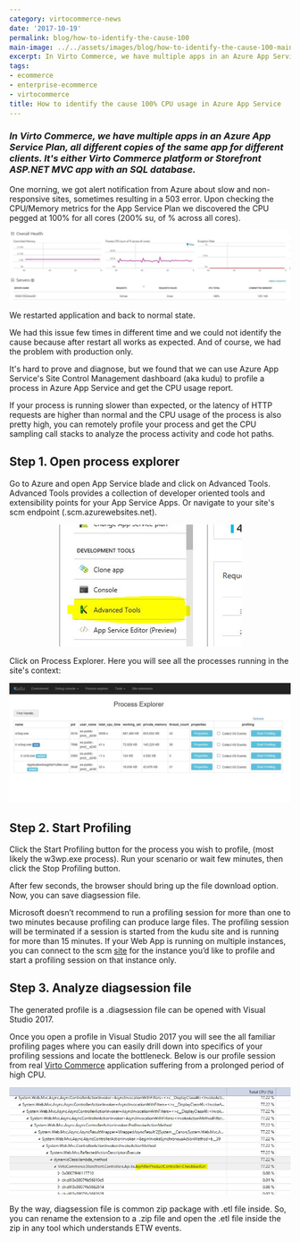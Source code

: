 ```yaml
---
category: virtocommerce-news
date: '2017-10-19'
permalink: blog/how-to-identify-the-cause-100
main-image: ../../assets/images/blog/how-to-identify-the-cause-100-main.jpg
excerpt: In Virto Commerce, we have multiple apps in an Azure App Service Plan, all different copies of the same app for different clients. Learn how to identify the cause 100% CPU usage in Azure App Service in our new article.
tags:
- ecommerce
- enterprise-ecommerce
- virtocommerce
title: How to identify the cause 100% CPU usage in Azure App Service
---
```

### <dfn>In Virto Commerce, we have multiple apps in an Azure App Service Plan, all different copies of the same app for different clients. It's either Virto Commerce platform or Storefront ASP.NET MVC app with an SQL database.</dfn>

One morning, we got alert notification from Azure about slow and non-responsive sites, sometimes resulting in a 503 error. Upon checking the CPU/Memory metrics for the App Service Plan we discovered the CPU pegged at 100% for all cores (200% su, of % across all cores).

<div style="text-align: center;"><img src="../../assets/images/blog/how-to-identify-the-cause-100-1.jpg" /></div>

We restarted application and back to normal state.

We had this issue few times in different time and we could not identify the cause because after restart all works as expected. And of course, we had the problem with production only.

It's hard to prove and diagnose, but we found that we can use Azure App Service's Site Control Management dashboard (aka kudu) to profile a process in Azure App Service and get the CPU usage report.

If your process is running slower than expected, or the latency of HTTP requests are higher than normal and the CPU usage of the process is also pretty high, you can remotely profile your process and get the CPU sampling call stacks to analyze the process activity and code hot paths.

<h2><strong>Step 1. Open process explorer</strong></h2>

Go to Azure and open App Service blade and click on Advanced Tools. Advanced Tools provides a collection of developer oriented tools and extensibility points for your App Service Apps. Or navigate to your site's scm endpoint (<yoursitename>.scm.azurewebsites.net).

<div style="text-align: center;"><img src="../../assets/images/blog/how-to-identify-the-cause-100-2.jpg" /></div>

Click on Process Explorer. Here you will see all the processes running in the site's context:

<div style="text-align: center;"><img src="../../assets/images/blog/how-to-identify-the-cause-100-3.jpg" /></div>

<h2><strong>Step 2. Start Profiling</strong></h2>

Click the Start Profiling button for the process you wish to profile, (most likely the w3wp.exe process). Run your scenario or wait few minutes, then click the Stop Profiling button.

After few seconds, the browser should bring up the file download option. Now, you can save diagsession file.

Microsoft doesn’t recommend to run a profiling session for more than one to two minutes because profiling can produce large files. The profiling session will be terminated if a session is started from the kudu site and is running for more than 15 minutes. If your Web App is running on multiple instances, you can connect to the scm <a href="{{ 'https://virtocommerce.com/product-information-management-software' | absolute_url }}">site</a> for the instance you’d like to profile and start a profiling session on that instance only.

<h2><strong>Step 3. Analyze diagsession file</strong></h2>

The generated profile is a .diagsession file can be opened with Visual Studio 2017. 

Once you open a profile in Visual Studio 2017 you will see the all familiar profiling pages where you can easily drill down into specifics of your profiling sessions and locate the bottleneck. Below is our profile session from real <a href="{{ 'https://virtocommerce.com/b2b-ecommerce-platform' | absolute_url }}">Virto Commerce</a> application suffering from a prolonged period of high CPU.  

<div style="text-align: center;"><img src="../../assets/images/blog/how-to-identify-the-cause-100-4.jpg" /></div>

By the way, diagsession file is common zip package with .etl file inside. So, you can rename the extension to a .zip file and open the .etl file inside the zip in any tool which understands ETW events.
